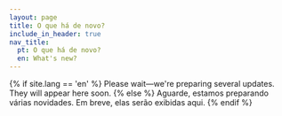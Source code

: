 ```yaml
---
layout: page
title: O que há de novo?
include_in_header: true
nav_title:
  pt: O que há de novo?
  en: What's new?
---
```

{% if site.lang == 'en' %}
Please wait—we're preparing several updates. They will appear here soon.
{% else %}
Aguarde, estamos preparando várias novidades. Em breve, elas serão exibidas aqui.
{% endif %}
